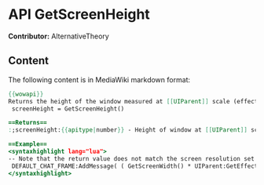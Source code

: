 # API GetScreenHeight

**Contributor:** AlternativeTheory

## Content

The following content is in MediaWiki markdown format:

```mediawiki
{{wowapi}}
Returns the height of the window measured at [[UIParent]] scale (effectively the same as UIParent:GetHeight().
 screenHeight = GetScreenHeight()

==Returns==
:;screenHeight:{{apitype|number}} - Height of window at [[UIParent]] scale

==Example==
<syntaxhighlight lang="lua">
-- Note that the return value does not match the screen resolution set in the Video Options, but will instead represent a dimension with the same aspect ratio.
 DEFAULT_CHAT_FRAME:AddMessage( ( GetScreenWidth() * UIParent:GetEffectiveScale() ).."x"..( GetScreenHeight() * UIParent:GetEffectiveScale() ) )
</syntaxhighlight>
```